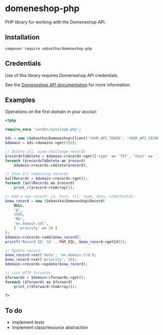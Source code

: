 # domeneshop-php

PHP library for working with the Domeneshop API.

## Installation

`composer require sebastka/domeneshop-php`

## Credentials

Use of this library requires Domeneshop API credentials.

See the [Domeneshop API documentation](https://api.domeneshop.no/docs/) for more information.

## Examples

Operations on the first domain in your accout:

```php
<?php

require_once 'vendor/autoload.php';

$ds = new \Sebastka\Domeneshop\Client('YOUR_API_TOKEN', 'YOUR_API_SECRET_KEY');
$domain = $ds->domains->get()[0];

// Delete all _acme-challenge records
$recordsToDelete = $domain->records->get(['type' => 'TXT', 'host' => '_acme-challenge']);
foreach ($recordsToDelete as $record)
    $domain->records->delete($record);

// Show all remaining records
$allRecords = $domain->records->get();
foreach ($allRecords as $record)
    print_r($record->toArray());

// Add a new record: id, host, ttl, type, data, otherFields
$new_record = new \Sebastka\Domeneshop\Record(
    NULL,
    '@',
    3600,
    'MX',
    'mx.domain.tdl',
    [ 'priority' => 10 ]
);
$domain->records->add($new_record);
printf('Record ID: %d' . PHP_EOL, $new_record->getId());

// Update record
$new_record->set('data', 'mx.domain.tld');
$new_record->set('priority', 20);
$domain->records->update($new_record);

// List HTTP forwards
$forwards = $domain->forwards->get();
foreach ($forwards as $forward)
    print_r($forward->toArray());

?>
```

## To do

- Implement tests
- Implement class/resource abstraction
